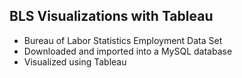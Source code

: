 ## BLS Visualizations with Tableau

 * Bureau of Labor Statistics Employment Data Set
 * Downloaded and imported into a MySQL database
 * Visualized using Tableau
